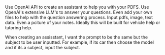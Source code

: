 Use OpenAI API to create an assistant to help you with your PDFS. Use OpenAI's extensive LLM's to answer your questions.
Even add your own files to help with the question answering process. Input pdfs, image, text data. Even a pciture of your notes.
Ideally this will be built for vehicle help or tutoring help. 

When creating an assisstant, I want the prompt to be the same but the subject to be user inputted. For example, if its car then choose the model and if its a subject, input the subject. 
